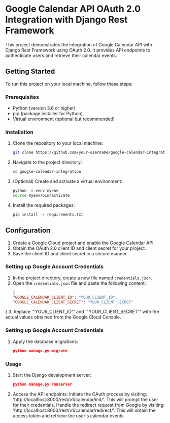 # Google Calendar API OAuth 2.0 Integration with Django Rest Framework

This project demonstrates the integration of Google Calendar API with Django Rest Framework using OAuth 2.0. It provides API endpoints to authenticate users and retrieve their calendar events.

## Getting Started

To run this project on your local machine, follow these steps:

### Prerequisites

- Python (version 3.6 or higher)
- pip (package installer for Python)
- Virtual environment (optional but recommended)

### Installation

1. Clone the repository to your local machine:
   ```sh
   git clone https://github.com/your-username/google-calendar-integration.git
2. Navigate to the project directory:
   ```sh
   cd google-calendar-integration
3. (Optional) Create and activate a virtual environment:
   ```sh
   python -m venv myenv
   source myenv/bin/activate
4. Install the required packages:
   ```sh
   pip install -r requirements.txt
   
## Configuration

1. Create a Google Cloud project and enable the Google Calendar API.
2. Obtain the OAuth 2.0 client ID and client secret for your project.
3. Save the client ID and client secret in a secure manner.

### Setting up Google Account Credentials

1. In the project directory, create a new file named `credentials.json`.
2. Open the `credentials.json` file and paste the following content:
   ```json
   {
   "GOOGLE_CALENDAR_CLIENT_ID": "YOUR_CLIENT_ID",
   "GOOGLE_CALENDAR_CLIENT_SECRET": "YOUR_CLIENT_SECRET"
 }
3. Replace '"YOUR_CLIENT_ID"' and '"YOUR_CLIENT_SECRET"' with the actual values obtained from the Google Cloud Console.

### Setting up Google Account Credentials

1. Apply the database migrations:
   ```json
   python manage.py migrate

### Usage

1. Start the Django development server:
   ```json
   python manage.py runserver
2. Access the API endpoints:
    Initiate the OAuth process by visiting: 'http://localhost:8000/rest/v1/calendar/init/'. This will prompt the user for their credentials.
    Handle the redirect request from Google by visiting: 'http://localhost:8000/rest/v1/calendar/redirect/'. This will obtain the access token and retrieve the user's calendar events.
